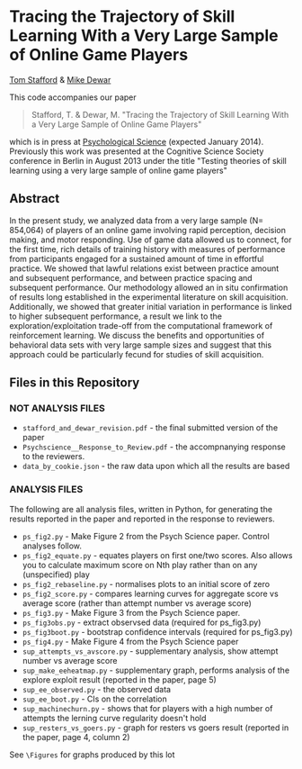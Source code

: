Tracing the Trajectory of Skill Learning With a Very Large Sample of Online Game Players
========================================================================================

[Tom Stafford](http://www.tomstafford.staff.shef.ac.uk/) & [Mike Dewar](https://github.com/mikedewar)

This code accompanies our paper 

>Stafford, T. & Dewar, M. "Tracing the Trajectory of Skill Learning With a Very Large Sample of Online Game Players" 

which is in press at [Psychological Science](http://pss.sagepub.com/) (expected January 2014). Previously this work was presented at the Cognitive Science Society conference in Berlin in August 2013 under the title "Testing theories of skill learning using a very large sample of online game players"

Abstract
--------
In the present study, we analyzed data from a very large sample (N= 854,064) of players of an online game involving rapid perception, decision making, and motor responding. Use of game data allowed us to connect, for the first time, rich details of training history with measures of performance from participants engaged for a sustained amount of time in effortful practice. We showed that lawful relations exist between practice amount and subsequent performance, and between practice spacing and subsequent performance. Our methodology allowed an in situ confirmation of results long established in the experimental literature on skill acquisition. Additionally, we showed that greater initial variation in performance is linked to higher subsequent performance, a result we link to the exploration/exploitation trade-off from the computational framework of reinforcement learning. We discuss the benefits and opportunities of behavioral data sets with very large sample sizes and suggest that this approach could be particularly fecund for studies of skill acquisition.



Files in this Repository 
------------------------

### NOT ANALYSIS FILES ###

* `stafford_and_dewar_revision.pdf` - the final submitted version of the paper
* `Psychscience__Response_to_Review.pdf` - the accompnanying response to the reviewers. 
* `data_by_cookie.json` - the raw data upon which all the results are based

### ANALYSIS FILES ###

The following are all analysis files, written in Python, for generating the results reported in the paper and reported in the response to reviewers.

* `ps_fig2.py` - Make Figure 2 from the Psych Science paper. Control analyses follow.
* `ps_fig2_equate.py` - equates players on first one/two scores. Also allows you to calculate maximum score on Nth play rather than on any (unspecified) play
* `ps_fig2_rebaseline.py` - normalises plots to an initial score of zero
* `ps_fig2_score.py` - compares learning curves for aggregate score vs average score (rather than attempt number vs average score)
* `ps_fig3.py` - Make Figure 3 from the Psych Science paper. 
* `ps_fig3obs.py` - extract observsed data (required for ps_fig3.py)
* `ps_fig3boot.py` - bootstrap confidence intervals (required for ps_fig3.py)
* `ps_fig4.py` - Make Figure 4 from the Psych Science paper
* `sup_attempts_vs_avscore.py` - supplementary analysis, show attempt number vs average score
* `sup_make_eeheatmap.py` - supplementary graph, performs analysis of the explore exploit result (reported in the paper, page 5)
* `sup_ee_observed.py` - the observed data
* `sup_ee_boot.py` - CIs on the correlation
* `sup_machinechurn.py` - shows that for players with a high number of attempts the lerning curve regularity doesn't hold
* `sup_resters_vs_goers.py` - graph for resters vs goers result (reported in the paper, page 4, column 2)

See `\Figures` for graphs produced by this lot
